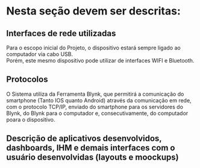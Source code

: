 # Nesta seção devem ser descritas:
## Interfaces de rede utilizadas 
Para o escopo inicial do Projeto, o dispositivo estará sempre ligado ao computador via cabo USB.  
Porém, este mesmo dispositivo pode utilizar de interfaces WIFI e Bluetooth.

## Protocolos
O Sistema utiliza da Ferramenta Blynk, que permitirá a comunicação do smartphone (Tanto IOS quanto Android) através da comunicação em rede, com o protocolo TCP/IP, enviado do smartphone para os servidores do Blynk, do Blynk para o computador e, consecutivamente, do computador poara o dispositivo.

## Descrição de aplicativos desenvolvidos, dashboards, IHM e demais interfaces com o usuário desenvolvidas (layouts e moockups)
